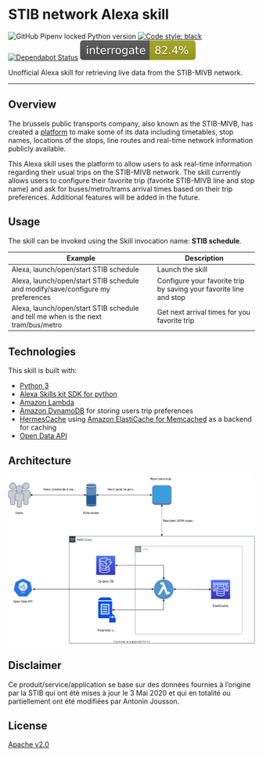 # STIB network Alexa skill

![GitHub Pipenv locked Python version](https://img.shields.io/github/pipenv/locked/python-version/antoninj/playground)
[![Code style: black](https://img.shields.io/badge/code%20style-black-000000.svg)](https://github.com/psf/black)
[![Dependabot Status](https://api.dependabot.com/badges/status?host=github&repo=Antoninj/stib-alexa-skill&identifier=257949017)](https://dependabot.com)
![Interrogate Status](assets/images/interrogate_badge.svg)

Unofficial Alexa skill for retrieving live data from the STIB-MIVB network.

------------------------------------------------------------------------
## Overview

The brussels public transports company, also known as the STIB-MIVB, has created a 
[platform](https://opendata.stib-mivb.be/store/) to make some of its data including timetables, stop names, locations 
of the stops, line routes and real-time network information publicly available.

This Alexa skill uses the platform to allow users to ask real-time information regarding their usual trips on the
 STIB-MIVB network. The skill currently allows users to configure their favorite trip (favorite STIB-MIVB line and stop name) 
 and ask for buses/metro/trams arrival times based on their trip preferences. Additional features will be added in the future. 

## Usage

The skill can be invoked using the Skill invocation name: **STIB schedule**.


| Example                                       | Description                      |
|------------------------------------------ |--------------------------------------|
| Alexa, launch/open/start STIB schedule     | Launch the skill                   |
| Alexa, launch/open/start STIB schedule  and modify/save/configure my preferences |  Configure your favorite trip by saving your favorite line and stop | 
| Alexa, launch/open/start STIB schedule and tell me when is the next tram/bus/metro | Get next arrival times for you favorite trip  |

## Technologies

This skill is built with:
- [Python 3](https://www.python.org)
- [Alexa Skills kit SDK for python](https://github.com/alexa/alexa-skills-kit-sdk-for-python)
- [Amazon Lambda](https://aws.amazon.com/lambda/) 
- [Amazon DynamoDB](https://aws.amazon.com/dynamodb/) for storing users trip preferences
- [HermesCache](https://pypi.org/project/HermesCache/) using [Amazon ElastiCache for Memcached](https://aws.amazon.com/elasticache/memcached/) as a backend for caching
- [Open Data API](https://opendata.stib-mivb.be/store/)

## Architecture

![architecture diagram](assets/images/alexa-skill-architecture.svg)

## Disclaimer
Ce produit/service/application se base sur des données fournies à l’origine par la STIB qui ont été mises à jour le 3 Mai 2020 et qui en totalité ou partiellement ont été modifiées par Antonin Jousson. 

## License
[Apache v2.0](http://www.apache.org/licenses/LICENSE-2.0)